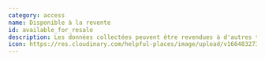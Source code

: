 ```yaml
---
category: access
name: Disponible à la revente
id: available_for_resale
description: Les données collectées peuvent être revendues à d'autres tiers.
icon: https://res.cloudinary.com/helpful-places/image/upload/v1664832732/dtpr-icons/access/resale_t9iwvs.svg
---
```

